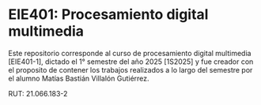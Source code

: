# EIE401: Procesamiento digital multimedia
Este repositorio corresponde al curso de procesamiento digital multimedia [EIE401-1], dictado el 1° semestre del año 2025 [1S2025] y fue creador con el proposito de contener los trabajos realizados a lo largo del semestre por el alumno Matías Bastián Villalón Gutiérrez.

RUT: 21.066.183-2



